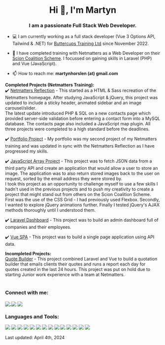 <h1 align="center">Hi 👋, I'm Martyn</h1>
<h3 align="center">I am a passionate Full Stack Web Developer.</h3>

- :computer: I am currently working as a full stack developer (Vue 3 Options API, Tailwind & .NET) for [Buttercups Training Ltd](https://www.buttercupstraining.co.uk/) since November 2022.

- :green_book: I have completed training with Netmatters as a Web Developer on their [Scion Coalition Scheme](https://www.netmatters.co.uk/train-for-a-career-in-tech). I focussed on gaining skills in Laravel (PHP) and Vue (JavaScript).

<!-- - :notebook: I’ve recently paused study on a **'Back-End Engineer'** course on **Codecademy.com** to focus on the aforementioned training. I plan to return and complete this at a future date. ([Codecademy Profile](https://www.codecademy.com/profiles/martynhorslen))

- :chart_with_upwards_trend: My portfolio can be found [here](https://martyn-horslen.netmatters-scs.co.uk/).

- :office: Seeking my first junior role.  -->

- 📫 How to reach me: **martynhorslen (at) gmail.com**

**Completed Projects (Netmatters Training):**<br />
:heavy_check_mark: [Netmatters Reflection](https://github.com/MartynHorslen/Netmatters) - This started as a HTML & Sass recreation of the Netmatters homepage. After studying JavaScript & jQuery, this project was updated to include a sticky header, animated sidebar and an image carousel/slider. <br />
The latest update introduced PHP & SQL on a new contacts page which provided server-side validation before entering a contact form into a MySQL database. The contacts page also included a JavaScript map plugin. All three projects were completed to a high standard before the deadlines.

:heavy_check_mark: [Portfolio Project](https://github.com/MartynHorslen/Portfolio) - My portfolio was my second project of my Netmatters training and was updated in sync with the Netmatters Reflection as I have progressed my skills.

:heavy_check_mark: [JavaScript Array Project](https://github.com/MartynHorslen/js-array) - This project was to fetch JSON data from a third party API and create an application that would allow a user to store an image. The application was to also return stored images back to the user on request, sorted by the email address they were stored by. <br />
I took this project as an opportunity to challenge myself to use a few skills I hadn't used in the previous projects and to push my creativity to create a project that might stand out from others on the Scion Coalition Scheme. First was the use of the CSS Grid - I had previously used Flexbox. Secondly, I wanted to explore jQuery animations further. Finally I tested jQuery's AJAX methods thoroughly until I understood them.

:heavy_check_mark: [Laravel Dashboard](https://github.com/MartynHorslen/Laravel-Dashboard) - This project was to build an admin dashboard full of companies and their employees.

:heavy_check_mark: [Vue SPA](https://github.com/MartynHorslen/Vue-SPA) - This project was to build a single page application using API data.  

**Incompleted Projects:** <br />
[Quote Builder](https://github.com/MartynHorslen/quote-builder) - This project combined Laravel and Vue to build a quotation builder that emails clients their quotes and runs a report each day for quotes created in the last 24 hours. This project was put on hold due to starting Junior work experience with a team at Netmatters.
<br /><br />


<h3 align="left">Connect with me:</h3>
<p align="left">
<a href="mailto:martynhorslen@gmail.com" target="blank">
 <img align="center" src="https://img.shields.io/badge/Gmail-D14836?style=for-the-badge&logo=gmail&logoColor=white" />
 </a>
 <a href="https://www.linkedin.com/in/martyn-horslen/" target="blank"><img align="center" src="https://img.shields.io/badge/LinkedIn-0077B5?style=for-the-badge&logo=linkedin&logoColor=white" /></a>
<a href="https://instagram.com/martyn_horslen" target="blank"><img align="center" src="https://img.shields.io/badge/Instagram-E4405F?style=for-the-badge&logo=instagram&logoColor=white" /></a>
</p>

<h3 align="left">Languages and Tools:</h3>
<p align="left"> 
 <img src="https://img.shields.io/badge/GIT-E44C30?style=for-the-badge&logo=git&logoColor=white" />
 <img src="https://img.shields.io/badge/GitHub-100000?style=for-the-badge&logo=github&logoColor=white" />
 <img src="https://img.shields.io/badge/HTML5-E34F26?style=for-the-badge&logo=html5&logoColor=white" />
 <img src="https://img.shields.io/badge/CSS3-1572B6?style=for-the-badge&logo=css3&logoColor=white" />
 <img src="https://img.shields.io/badge/Sass-CC6699?style=for-the-badge&logo=sass&logoColor=white" />
 <img src="https://img.shields.io/badge/JavaScript-323330?style=for-the-badge&logo=javascript&logoColor=F7DF1E" />
 <img src="https://img.shields.io/badge/jQuery-0769AD?style=for-the-badge&logo=jquery&logoColor=white" />
 <img src="https://img.shields.io/badge/Bootstrap-563D7C?style=for-the-badge&logo=bootstrap&logoColor=white" />
 <img src="https://img.shields.io/badge/PHP-777BB4?style=for-the-badge&logo=php&logoColor=white" />
 <img src="https://img.shields.io/badge/MySQL-005C84?style=for-the-badge&logo=mysql&logoColor=white" />
 <img src="https://img.shields.io/badge/Composer-885630?style=for-the-badge&logo=Composer&logoColor=white" />
 <img src="https://img.shields.io/badge/Laravel-FF2D20?style=for-the-badge&logo=laravel&logoColor=white" />
 <img src="https://img.shields.io/badge/C%23-239120?style=for-the-badge&logo=c-sharp&logoColor=white" />
 <img src="https://img.shields.io/badge/.NET-5C2D91?style=for-the-badge&logo=.net&logoColor=white" />
</p>

Last updated: April 4th, 2024
